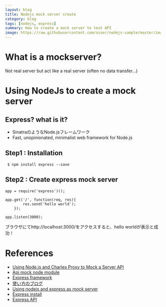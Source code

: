 ```yaml
---
layout: blog
title: Nodejs mock server create
category: blog
tags: [nodejs, express]
summary: How to create a mock server to test API
image: https://raw.githubusercontent.com/osser/nodejs-sample/master/images/expressjs.png
---
```


# What is a mockserver?

Not real server but act like a real server (often no data transfer...)

# Using NodeJs to create a mock server

## Express? what is it?

* SinatraのようなNode.jsフレームワーク
* Fast, unopinionated, minimalist web framework for Node.js <From site>

## Step1 : Installation

     $ npm install express --save

## Step2 : Create express mock server

```
app = require('express')();

app.get('/', function(req, res){
        res.send('hello world');
    });

app.listen(3000);
```

ブラウザにてhttp://localhost:3000/をアクセスすると、hello worldが表示と成功！


# References

* [Using Node.js and Charles Proxy to Mock a Server API](http://chariotsolutions.com/blog/post/using-node-js-charles-proxy-mock-server-api/)
* [Api mock node module](https://www.npmjs.com/package/api-mock)
* [Express framework](http://expressjs.com/)
* [使い方のブログ](http://qiita.com/morou/items/06cbe49f64d56d31b793)
* [Using nodejs and express as mock server](https://coderwall.com/p/ss80vw/using-node-js-with-express-as-a-simple-api-mock-server)
* [Express install](http://qiita.com/pakiln/items/826a9199697576e2e24a)
* [Express API](http://expressjs.com/4x/api.html)
